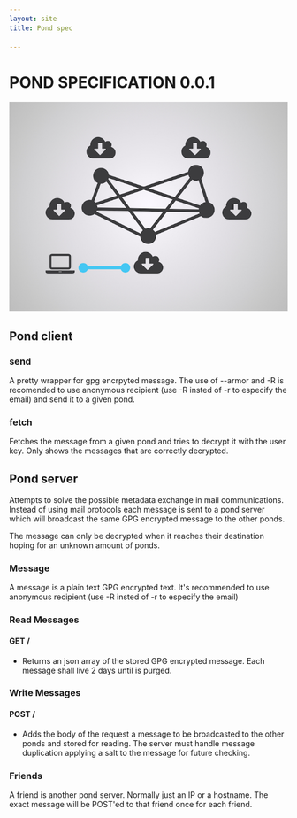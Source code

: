 ```yaml
---
layout: site
title: Pond spec

---
```


# POND SPECIFICATION 0.0.1

![](/img/pond.jpg)

## Pond client

### send

A pretty wrapper for gpg encrpyted message. The use of --armor and -R is recomended
to use anonymous recipient (use -R insted of -r to especify the email) and send
it to a given pond.

### fetch

Fetches the message from a given pond and tries to decrypt it with the user key.
Only shows the messages that are correctly decrypted.

## Pond server

Attempts to solve the possible metadata exchange in mail communications. Instead
of using mail protocols each message is sent to a pond server which will
broadcast the same GPG encrypted message to the other ponds.

The message can only be decrypted when it reaches their destination hoping for
an unknown amount of ponds.

### Message

A message is a plain text GPG encrypted text.
It's recommended to use anonymous recipient (use -R insted of -r to especify the
email)

### Read Messages

#### GET /

* Returns an json array of the stored GPG encrypted message. Each message shall live 2 days
  until is purged.

### Write Messages

#### POST /

* Adds the body of the request a message to be broadcasted to the other ponds
  and stored for reading. The server must handle message duplication applying
  a salt to the message for future checking.

### Friends

A friend is another pond server. Normally just an IP or a hostname. The
exact message will be POST'ed to that friend once for each friend.
